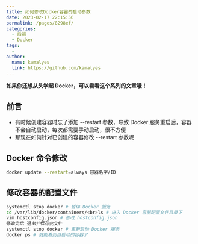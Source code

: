 ```yaml
---
title: 如何修改Docker容器的启动参数
date: 2023-02-17 22:15:56
permalink: /pages/8298ef/
categories:
  - 后端
  - Docker
tags:
  - 
author: 
  name: kamalyes
  link: https://github.com/kamalyes
---
```

**如果你还想从头学起 Docker，可以看看这个系列的文章哦！**

## 前言

- 有时候创建容器时忘了添加&nbsp;--restart&nbsp;参数，导致 Docker 服务重启后，容器不会自动启动，每次都需要手动启动，很不方便
- 那现在如何针对已创建的容器修改&nbsp;--restart&nbsp;参数呢

## Docker 命令修改

```bash
docker update --restart=always 容器名字/ID
```

## 修改容器的配置文件

```bash
systemctl stop docker # 暂停 Docker 服务
cd /var/lib/docker/containers/<br>ls # 进入 Docker 容器配置文件目录下
vim hostconfig.json # 修改 hostconfig.json
修改完后 退出并保存此文件
systemctl stop docker # 重新启动 Docker 服务
docker ps # 就能看到自启动的容器了
```
